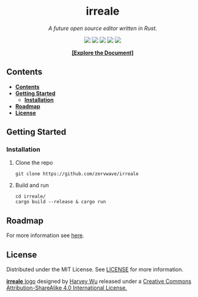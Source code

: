 **<h1 align="center">irreale</h1>**

*<div align="center">A future open source editor written in Rust. </div>*

<div align="center">
<img src="https://img.shields.io/github/stars/zervwave/irreale?style=flat-square" />
<img src="https://img.shields.io/github/issues/zervwave/irreale?style=flat-square" />
<img src="https://img.shields.io/github/issues-pr/zervwave/irreale?style=flat-square" />
<img src="https://img.shields.io/github/v/release/zervwave/irreale?style=flat-square" />
<img src="https://img.shields.io/github/downloads/zervwave/irreale/total?style=flat-square" />
</div>

**[<p align="center">[Explore the Document]</p>](doc/README.md)**


## **Contents**

- [**Contents**](#contents)
- [**Getting Started**](#getting-started)
	- [**Installation**](#installation)
- [**Roadmap**](#roadmap)
- [**License**](#license)


## **Getting Started**

### **Installation**
1. Clone the repo
	```
	git clone https://github.com/zervwave/irreale
	```
2. Build and run
    ```
	cd irreale/
	cargo build --release & cargo run
	```


## **Roadmap**

For more information see [here](https://github.com/zervwave/irreale/projects/2).


## **License**

Distributed under the MIT License. See [LICENSE](LICENSE) for more information.

[**irreale** logo](logo.svg) designed by [Harvey Wu](https://github.com/zervwave) released under a
[Creative Commons Attribution-ShareAlike 4.0 International License.](https://creativecommons.org/licenses/by-sa/4.0/)
